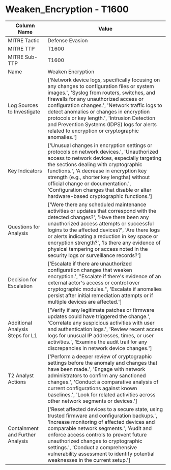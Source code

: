 # Weaken_Encryption - T1600

| Column Name | Value |
|-------------|-------|
| MITRE Tactic | Defense Evasion |
| MITRE TTP | T1600 |
| MITRE Sub-TTP | T1600 |
| Name | Weaken Encryption |
| Log Sources to Investigate | ['Network device logs, specifically focusing on any changes to configuration files or system images.', 'Syslog from routers, switches, and firewalls for any unauthorized access or configuration changes.', 'Network traffic logs to detect anomalies or changes in encryption protocols or key length.', 'Intrusion Detection and Prevention Systems (IDPS) logs for alerts related to encryption or cryptographic anomalies.'] |
| Key Indicators | ['Unusual changes in encryption settings or protocols on network devices.', 'Unauthorized access to network devices, especially targeting the sections dealing with cryptographic functions.', 'A decrease in encryption key strength (e.g., shorter key lengths) without official change or documentation.', 'Configuration changes that disable or alter hardware-based cryptographic functions.'] |
| Questions for Analysis | ['Were there any scheduled maintenance activities or updates that correspond with the detected changes?', 'Have there been any unauthorized access attempts or successful logins to the affected devices?', 'Are there logs or alerts indicating a reduction in key space or encryption strength?', 'Is there any evidence of physical tampering or access noted in the security logs or surveillance records?'] |
| Decision for Escalation | ['Escalate if there are unauthorized configuration changes that weaken encryption.', "Escalate if there's evidence of an external actor's access or control over cryptographic modules.", 'Escalate if anomalies persist after initial remediation attempts or if multiple devices are affected.'] |
| Additional Analysis Steps for L1 | ['Verify if any legitimate patches or firmware updates could have triggered the change.', 'Correlate any suspicious activities with user and authentication logs.', 'Review recent access logs for unusual IP addresses, times, or user activities.', 'Examine the audit trail for any discrepancies in network device changes.'] |
| T2 Analyst Actions | ['Perform a deeper review of cryptographic settings before the anomaly and changes that have been made.', 'Engage with network administrators to confirm any sanctioned changes.', 'Conduct a comparative analysis of current configurations against known baselines.', 'Look for related activities across other network segments or devices.'] |
| Containment and Further Analysis | ['Reset affected devices to a secure state, using trusted firmware and configuration backups.', 'Increase monitoring of affected devices and comparable network segments.', 'Audit and enforce access controls to prevent future unauthorized changes to cryptographic settings.', 'Conduct a comprehensive vulnerability assessment to identify potential weaknesses in the current setup.'] |
